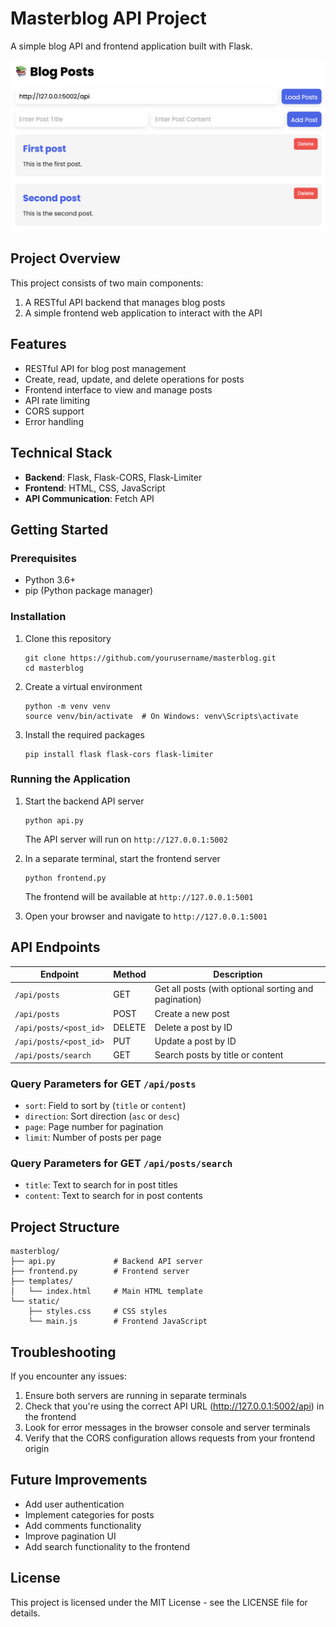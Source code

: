 # Masterblog API Project

A simple blog API and frontend application built with Flask.

![Flask Blog Screenshot](images/pictureofapp.png)

## Project Overview

This project consists of two main components:
1. A RESTful API backend that manages blog posts
2. A simple frontend web application to interact with the API

## Features

- RESTful API for blog post management
- Create, read, update, and delete operations for posts
- Frontend interface to view and manage posts
- API rate limiting
- CORS support
- Error handling

## Technical Stack

- **Backend**: Flask, Flask-CORS, Flask-Limiter
- **Frontend**: HTML, CSS, JavaScript
- **API Communication**: Fetch API

## Getting Started

### Prerequisites

- Python 3.6+
- pip (Python package manager)

### Installation

1. Clone this repository
   ```
   git clone https://github.com/yourusername/masterblog.git
   cd masterblog
   ```

2. Create a virtual environment
   ```
   python -m venv venv
   source venv/bin/activate  # On Windows: venv\Scripts\activate
   ```

3. Install the required packages
   ```
   pip install flask flask-cors flask-limiter
   ```

### Running the Application

1. Start the backend API server
   ```
   python api.py
   ```
   The API server will run on `http://127.0.0.1:5002`

2. In a separate terminal, start the frontend server
   ```
   python frontend.py
   ```
   The frontend will be available at `http://127.0.0.1:5001`

3. Open your browser and navigate to `http://127.0.0.1:5001`

## API Endpoints

| Endpoint | Method | Description |
|----------|--------|-------------|
| `/api/posts` | GET | Get all posts (with optional sorting and pagination) |
| `/api/posts` | POST | Create a new post |
| `/api/posts/<post_id>` | DELETE | Delete a post by ID |
| `/api/posts/<post_id>` | PUT | Update a post by ID |
| `/api/posts/search` | GET | Search posts by title or content |

### Query Parameters for GET `/api/posts`

- `sort`: Field to sort by (`title` or `content`)
- `direction`: Sort direction (`asc` or `desc`)
- `page`: Page number for pagination
- `limit`: Number of posts per page

### Query Parameters for GET `/api/posts/search`

- `title`: Text to search for in post titles
- `content`: Text to search for in post contents

## Project Structure

```
masterblog/
├── api.py             # Backend API server
├── frontend.py        # Frontend server
├── templates/
│   └── index.html     # Main HTML template
└── static/
    ├── styles.css     # CSS styles
    └── main.js        # Frontend JavaScript
```

## Troubleshooting

If you encounter any issues:

1. Ensure both servers are running in separate terminals
2. Check that you're using the correct API URL (http://127.0.0.1:5002/api) in the frontend
3. Look for error messages in the browser console and server terminals
4. Verify that the CORS configuration allows requests from your frontend origin

## Future Improvements

- Add user authentication
- Implement categories for posts
- Add comments functionality
- Improve pagination UI
- Add search functionality to the frontend

## License

This project is licensed under the MIT License - see the LICENSE file for details.
